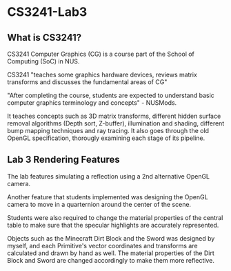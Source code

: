 # CS3241-Lab3

## What is CS3241?
CS3241 Computer Graphics (CG) is a course part of the School of Computing (SoC) in NUS. 

CS3241 "teaches some graphics hardware devices, reviews matrix transforms and discusses the fundamental areas of CG"

"After completing the course, students are expected to understand basic computer graphics terminology and concepts" - NUSMods.

It teaches concepts such as 3D matrix transforms, different hidden surface removal algorithms (Depth sort, Z-buffer),
illumination and shading, different bump mapping techniques and ray tracing. It also goes through the old OpenGL specification,
thorougly examining each stage of its pipeline.

## Lab 3 Rendering Features
The lab features simulating a reflection using a 2nd alternative OpenGL camera. 

Another feature that students implemented was designing the OpenGL camera to move in a quarternion around the center of the scene. 

Students were also required to change the material properties of the central table to make sure that the specular highlights are accurately represented. 

Objects such as the Minecraft Dirt Block and the Sword was designed by myself, and each Primitive's vector coordinates and transforms are calculated and drawn by hand as well.
The material properties of the Dirt Block and Sword are changed accordingly to make them more reflective.
